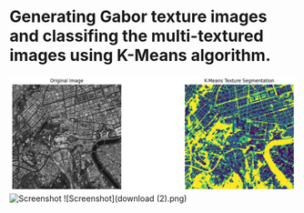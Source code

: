 # Generating Gabor texture images and classifing the multi-textured images using K-Means algorithm.

![Screenshot](download.png)
![Screenshot](download_(1).png)
![Screenshot](download (2).png)

